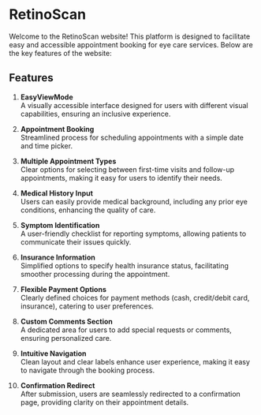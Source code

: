 # RetinoScan

Welcome to the RetinoScan website! This platform is designed to facilitate easy and accessible appointment booking for eye care services. Below are the key features of the website:

## Features

1. **EasyViewMode**  
   A visually accessible interface designed for users with different visual capabilities, ensuring an inclusive experience.

2. **Appointment Booking**  
   Streamlined process for scheduling appointments with a simple date and time picker.

3. **Multiple Appointment Types**  
   Clear options for selecting between first-time visits and follow-up appointments, making it easy for users to identify their needs.

4. **Medical History Input**  
   Users can easily provide medical background, including any prior eye conditions, enhancing the quality of care.

5. **Symptom Identification**  
   A user-friendly checklist for reporting symptoms, allowing patients to communicate their issues quickly.

6. **Insurance Information**  
   Simplified options to specify health insurance status, facilitating smoother processing during the appointment.

7. **Flexible Payment Options**  
   Clearly defined choices for payment methods (cash, credit/debit card, insurance), catering to user preferences.

8. **Custom Comments Section**  
   A dedicated area for users to add special requests or comments, ensuring personalized care.

9. **Intuitive Navigation**  
   Clean layout and clear labels enhance user experience, making it easy to navigate through the booking process.

10. **Confirmation Redirect**  
    After submission, users are seamlessly redirected to a confirmation page, providing clarity on their appointment details.

